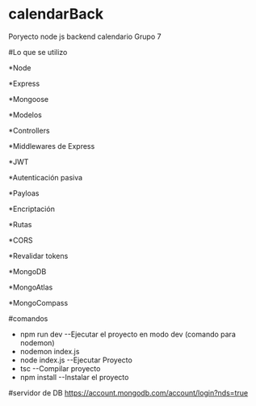 # calendarBack
Poryecto node js backend calendario Grupo 7

#Lo que se utilizo


*Node

*Express

*Mongoose

*Modelos

*Controllers

*Middlewares de Express

*JWT

*Autenticación pasiva

*Payloas

*Encriptación

*Rutas

*CORS

*Revalidar tokens

*MongoDB

*MongoAtlas

*MongoCompass



#comandos
* npm run dev --Ejecutar el proyecto en modo dev (comando para nodemon)
* nodemon index.js
* node index.js --Ejecutar Proyecto 
* tsc  --Compilar proyecto 
* npm install --Instalar el proyecto

#servidor de DB
https://account.mongodb.com/account/login?nds=true


